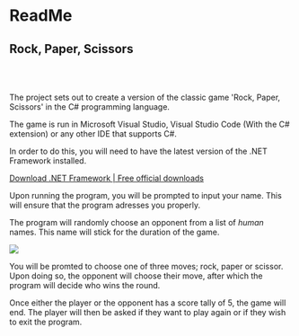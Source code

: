# ReadMe

## Rock, Paper, Scissors

<br>

<br>

The project sets out to create a version of the classic game 'Rock, Paper, Scissors' in the C# programming language.



The game is run in Microsoft Visual Studio, Visual Studio Code (With the C# extension) or any other IDE that supports C#. 

In order to do this, you will need to have the latest version of the .NET Framework installed.

[Download .NET Framework | Free official downloads](https://dotnet.microsoft.com/en-us/download/dotnet-framework)



Upon running the program, you will be prompted to input your name. This will ensure that the program adresses you properly. 

The program will randomly choose an opponent from a list of *human* names. This name will stick for the duration of the game. 

![](C:\Users\elliot.vadi\AppData\Roaming\marktext\images\2022-11-09-13-56-52-image.png)

You will be promted to choose one of three moves; rock, paper or scissor. Upon doing so, the opponent will choose their move, after which the program will decide who wins the round. 

Once either the player or the opponent has a score tally of 5, the game will end. The player will then be asked if they want to play again or if they wish to exit the program. 

